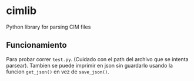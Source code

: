 # cimlib

Python library for parsing CIM files

## Funcionamiento

Para probar correr `test.py`. (Cuidado con el path del archivo que se intenta parsear). Tambien se puede imprimir en json sin guardarlo usando la funcion `get_json()` en vez de `save_json()`.
